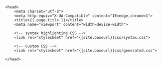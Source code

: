     <head>
        <meta charset="utf-8">
        <meta http-equiv="X-UA-Compatible" content="IE=edge,chrome=1">
        <title>{{ page.title }}</title>
        <meta name="viewport" content="width=device-width">

        <!-- syntax highlighting CSS -->
        <link rel="stylesheet" href="{{site.baseurl}}css/syntax.css">

        <!-- Custom CSS -->
        <link rel="stylesheet" href="{{site.baseurl}}css/generated.css">

    </head>
